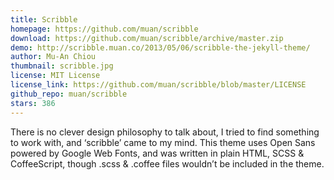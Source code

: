 ```yaml
---
title: Scribble
homepage: https://github.com/muan/scribble
download: https://github.com/muan/scribble/archive/master.zip
demo: http://scribble.muan.co/2013/05/06/scribble-the-jekyll-theme/
author: Mu-An Chiou
thumbnail: scribble.jpg
license: MIT License
license_link: https://github.com/muan/scribble/blob/master/LICENSE
github_repo: muan/scribble
stars: 386
---
```


There is no clever design philosophy to talk about, I tried to find
something to work with, and ‘scribble’ came to my mind. This theme uses
Open Sans powered by Google Web Fonts, and was written in plain HTML,
SCSS & CoffeeScript, though .scss & .coffee files wouldn’t be included
in the theme.
